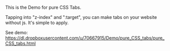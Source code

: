 This is the Demo for pure CSS Tabs.

Tapping into "z-index" and ":target", you can make tabs on your website without js.
It's simple to apply.

See demo:
https://dl.dropboxusercontent.com/u/70667915/Demo/pure_CSS_tabs/pure_CSS_tabs.html
